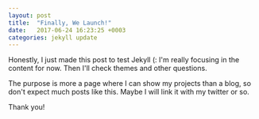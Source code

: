 ```yaml
---
layout: post
title:  "Finally, We Launch!"
date:   2017-06-24 16:23:25 +0003
categories: jekyll update
---
```

Honestly, I just made this post to test Jekyll (: I'm really focusing in the content for now. Then I'll check themes and other questions.

The purpose is more a page where I can show my projects than a blog, so don't expect much posts like this. Maybe I will link it with my twitter or so.

Thank you!